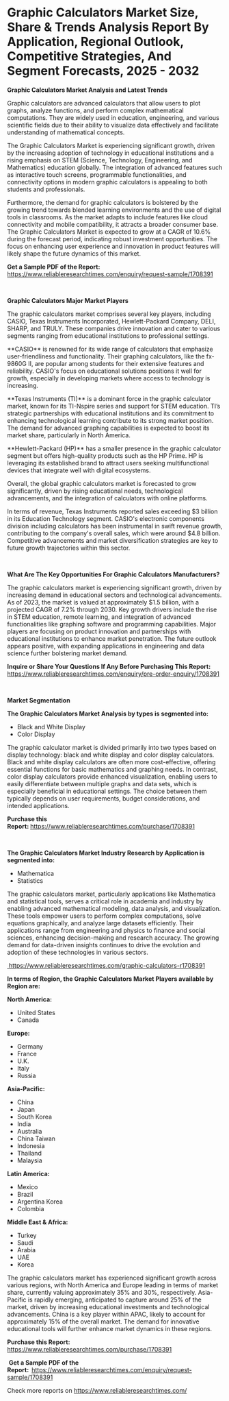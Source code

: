 <p><h1>Graphic Calculators Market Size, Share & Trends Analysis Report By Application, Regional Outlook, Competitive Strategies, And Segment Forecasts, 2025 - 2032</h1></p><p><strong>Graphic Calculators Market Analysis and Latest Trends</strong></p>
<p><p>Graphic calculators are advanced calculators that allow users to plot graphs, analyze functions, and perform complex mathematical computations. They are widely used in education, engineering, and various scientific fields due to their ability to visualize data effectively and facilitate understanding of mathematical concepts.</p><p>The Graphic Calculators Market is experiencing significant growth, driven by the increasing adoption of technology in educational institutions and a rising emphasis on STEM (Science, Technology, Engineering, and Mathematics) education globally. The integration of advanced features such as interactive touch screens, programmable functionalities, and connectivity options in modern graphic calculators is appealing to both students and professionals.</p><p>Furthermore, the demand for graphic calculators is bolstered by the growing trend towards blended learning environments and the use of digital tools in classrooms. As the market adapts to include features like cloud connectivity and mobile compatibility, it attracts a broader consumer base. The Graphic Calculators Market is expected to grow at a CAGR of 10.6% during the forecast period, indicating robust investment opportunities. The focus on enhancing user experience and innovation in product features will likely shape the future dynamics of this market.</p></p>
<p><strong>Get a Sample PDF of the Report:&nbsp;</strong> <a href="https://www.reliableresearchtimes.com/enquiry/request-sample/1708391?utm_campaign=3170&utm_medium=2&utm_source=Github&utm_content=ia&utm_term=27032025&utm_id=graphic-calculators">https://www.reliableresearchtimes.com/enquiry/request-sample/1708391</a></p>
<p>&nbsp;</p>
<p><strong>Graphic Calculators Major Market Players</strong></p>
<p><p>The graphic calculators market comprises several key players, including CASIO, Texas Instruments Incorporated, Hewlett-Packard Company, DELI, SHARP, and TRULY. These companies drive innovation and cater to various segments ranging from educational institutions to professional settings.</p><p>**CASIO** is renowned for its wide range of calculators that emphasize user-friendliness and functionality. Their graphing calculators, like the fx-9860G II, are popular among students for their extensive features and reliability. CASIO's focus on educational solutions positions it well for growth, especially in developing markets where access to technology is increasing. </p><p>**Texas Instruments (TI)** is a dominant force in the graphic calculator market, known for its TI-Nspire series and support for STEM education. TI’s strategic partnerships with educational institutions and its commitment to enhancing technological learning contribute to its strong market position. The demand for advanced graphing capabilities is expected to boost its market share, particularly in North America.</p><p>**Hewlett-Packard (HP)** has a smaller presence in the graphic calculator segment but offers high-quality products such as the HP Prime. HP is leveraging its established brand to attract users seeking multifunctional devices that integrate well with digital ecosystems. </p><p>Overall, the global graphic calculators market is forecasted to grow significantly, driven by rising educational needs, technological advancements, and the integration of calculators with online platforms. </p><p>In terms of revenue, Texas Instruments reported sales exceeding $3 billion in its Education Technology segment. CASIO's electronic components division including calculators has been instrumental in swift revenue growth, contributing to the company's overall sales, which were around $4.8 billion. Competitive advancements and market diversification strategies are key to future growth trajectories within this sector.</p></p>
<p>&nbsp;</p>
<p><strong>What Are The Key Opportunities For Graphic Calculators Manufacturers?</strong></p>
<p><p>The graphic calculators market is experiencing significant growth, driven by increasing demand in educational sectors and technological advancements. As of 2023, the market is valued at approximately $1.5 billion, with a projected CAGR of 7.2% through 2030. Key growth drivers include the rise in STEM education, remote learning, and integration of advanced functionalities like graphing software and programming capabilities. Major players are focusing on product innovation and partnerships with educational institutions to enhance market penetration. The future outlook appears positive, with expanding applications in engineering and data science further bolstering market demand.</p></p>
<p><strong>Inquire or Share Your Questions If Any Before Purchasing This Report:</strong> <a href="https://www.reliableresearchtimes.com/enquiry/pre-order-enquiry/1708391?utm_campaign=3170&utm_medium=2&utm_source=Github&utm_content=ia&utm_term=27032025&utm_id=graphic-calculators">https://www.reliableresearchtimes.com/enquiry/pre-order-enquiry/1708391</a></p>
<p>&nbsp;</p>
<p><strong>Market Segmentation</strong></p>
<p><strong>The Graphic Calculators Market Analysis by types is segmented into:</strong></p>
<p><ul><li>Black and White Display</li><li>Color Display</li></ul></p>
<p><p>The graphic calculator market is divided primarily into two types based on display technology: black and white display and color display calculators. Black and white display calculators are often more cost-effective, offering essential functions for basic mathematics and graphing needs. In contrast, color display calculators provide enhanced visualization, enabling users to easily differentiate between multiple graphs and data sets, which is especially beneficial in educational settings. The choice between them typically depends on user requirements, budget considerations, and intended applications.</p></p>
<p><strong>Purchase this Report:&nbsp;</strong><a href="https://www.reliableresearchtimes.com/purchase/1708391?utm_campaign=3170&utm_medium=2&utm_source=Github&utm_content=ia&utm_term=27032025&utm_id=graphic-calculators">https://www.reliableresearchtimes.com/purchase/1708391</a></p>
<p>&nbsp;</p>
<p><strong>The Graphic Calculators Market Industry Research by Application is segmented into:</strong></p>
<p><ul><li>Mathematica</li><li>Statistics</li></ul></p>
<p><p>The graphic calculators market, particularly applications like Mathematica and statistical tools, serves a critical role in academia and industry by enabling advanced mathematical modeling, data analysis, and visualization. These tools empower users to perform complex computations, solve equations graphically, and analyze large datasets efficiently. Their applications range from engineering and physics to finance and social sciences, enhancing decision-making and research accuracy. The growing demand for data-driven insights continues to drive the evolution and adoption of these technologies in various sectors.</p></p>
<p><a href="https://www.reliableresearchtimes.com/graphic-calculators-r1708391?utm_campaign=3170&utm_medium=2&utm_source=Github&utm_content=ia&utm_term=27032025&utm_id=graphic-calculators">&nbsp;https://www.reliableresearchtimes.com/graphic-calculators-r1708391</a></p>
<p><strong>In terms of Region, the Graphic Calculators Market Players available by Region are:</strong></p>
<p>
    <p> <strong> North America: </strong>
        <ul>
            <li>United States</li>
            <li>Canada</li>
        </ul>
        </p> 
    <p> <strong> Europe: </strong>
        <ul>
            <li>Germany</li>
            <li>France</li>
            <li>U.K.</li>
            <li>Italy</li>
            <li>Russia</li>
        </ul>
        </p> 
    <p> <strong> Asia-Pacific: </strong>
        <ul>
            <li>China</li>
            <li>Japan</li>
            <li>South Korea</li>
            <li>India</li>
            <li>Australia</li>
            <li>China Taiwan</li>
            <li>Indonesia</li>
            <li>Thailand</li>
            <li>Malaysia</li>
        </ul>
        </p> 
    <p> <strong> Latin America: </strong>
        <ul>
            <li>Mexico</li>
            <li>Brazil</li>
            <li>Argentina Korea</li>
            <li>Colombia</li>
        </ul>
        </p> 
    <p> <strong> Middle East & Africa: </strong>
        <ul>
            <li>Turkey</li>
            <li>Saudi</li>
            <li>Arabia</li>
            <li>UAE</li>
            <li>Korea</li>
        </ul>
    </p>
    </p>
<p><p>The graphic calculators market has experienced significant growth across various regions, with North America and Europe leading in terms of market share, currently valuing approximately 35% and 30%, respectively. Asia-Pacific is rapidly emerging, anticipated to capture around 25% of the market, driven by increasing educational investments and technological advancements. China is a key player within APAC, likely to account for approximately 15% of the overall market. The demand for innovative educational tools will further enhance market dynamics in these regions.</p></p>
<p><strong>Purchase this Report: </strong><a href="https://www.reliableresearchtimes.com/purchase/1708391?utm_campaign=3170&utm_medium=2&utm_source=Github&utm_content=ia&utm_term=27032025&utm_id=graphic-calculators">https://www.reliableresearchtimes.com/purchase/1708391</a></p>
<p>&nbsp;<strong>Get a Sample PDF of the Report:&nbsp;&nbsp;</strong><a href="https://www.reliableresearchtimes.com/enquiry/request-sample/1708391?utm_campaign=3170&utm_medium=2&utm_source=Github&utm_content=ia&utm_term=27032025&utm_id=graphic-calculators">https://www.reliableresearchtimes.com/enquiry/request-sample/1708391</a></p>
<p><strong></strong></p>
<p>Check more reports on <a href="https://www.reliableresearchtimes.com/?utm_campaign=3170&utm_medium=2&utm_source=Github&utm_content=ia&utm_term=27032025&utm_id=graphic-calculators">https://www.reliableresearchtimes.com/</a></p>